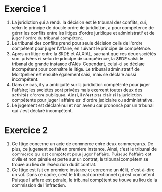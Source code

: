 # Exercice 1
1. La juridiction qui a rendu la décision est le tribunal des conflits, qui, selon le principe de double ordre de juridiction, a pour compétence de gérer les conflits entre les litiges d'ordre juridique et administratif et de juger l'ordre du tribunal compétent.
2. Le tribunal des conflits prend pour seule décision celle de l'ordre compétent pour juger l'affaire, en suivant le principe de compétence.
3. Après un litige entre la SRDE et AUXIAL, sachant que ces deux sociétés sont privées et selon le principe de compétence, la SRDE saisit le tribunal de grande instance d'Alès. Cependant, celui-ci se déclare incompétent pour connaître le litige. Le tribunal administratif de Montpellier est ensuite également saisi, mais se déclare aussi incompétent.
4. Dans ce cas, il y a ambiguïté sur la juridiction compétente pour juger l'affaire; les sociétés sont privées mais exercent toutes deux des activités d'ordre publiques. Ainsi, il n'est pas clair si la juridiction compétente pour juger l'affaire est d'ordre judiciaire ou administrative.
5. Le jugement est déclaré nul et non avenu car prononcé par un tribunal qui s'est déclaré incompétent.
# Exercice 2
1. Ce litige concerne un acte de commerce entre deux commerçants. De plus, ce jugement se fait en première instance. Ainsi, c'est le tribunal de commerce qui est compétent pour juger l'affaire. Puisque l'affaire est civile et non pénale et porte sur un contrat, le tribunal compétent se trouve au lieu de l’exécution dudit contrat.
2. Ce litige est fait en première instance et concerne un délit, c'est-à-dire un vol. Dans ce cadre, c'est le tribunal correctionnel qui est compétent. Puisque l'affaire est pénale, le tribunal compétent se trouve au lieu de la commission de l'infraction.